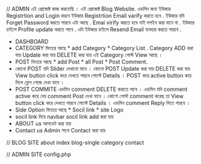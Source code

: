 

//  ADMIN 
এই প্রোজেক্ট  কাজ করতেছি । এই প্রোজেক্ট  Blog Website. এডমিন জন্য  ইউজার Registrtion and Login করবে ইউজার Registrtion Email varify করতে হবে .
ইউজার যদি Forget Password করতে পারবে এটা আছে . Emai virify করতে হবে নাই লগইন করা যাবে না . ইউজার চাইলে  Profile update করতে পাবে .  এটা ইউজার চাইলে Resend Email ব্যবহার করতে পারবে .
* DASHBOARD 
* CATEGORY ভিতরে আছে   * add Category * Category List . Category ADD করা যায়  Update করা যায়  DELETE করা যায়  এই  Category পোস্ট  View আছে ।
* POST  ভিতরে আছে   * add Post * all Post * Post Comment. 
* কোনো  POST যদি Slider দেখানো যাবে । কোনো  POST  Update করা যায়  DELETE করা যায়   View button click করে দেখতে পারবে পোস্টে  Details  ।   POST করে active button করে দিলে ব্লোগ পেজে দেখা যাবে ।  
* POST COMMITE  এডমিন comment DELETE করাতে পাবে ।  এডমিন  যদি comment active করে দেয়    comment Post দেখা যাবে ।  কোণো পোস্ট  comment করেছ তা View button click করে দেখতে পারবে পোস্টে  Details । এডমিন comment Reply দিতে পারবে । 
*  Side Option ভিতরে আছে  * Socil link  * site Logo  
* socil link দিয়ে  navbar socil link add করা যায় 
* ABOUT us  আপডেট করা যায়
* Contact us Admin সাথে Contact করা যায় 

// BLOG SITE 
about
index
blog-single 
category 
contact
 
// ADMIN SITE 
 config.php 

